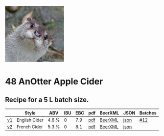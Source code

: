![logo](./48_AnOtter_Apple_Cider.jpeg)

# 48 AnOtter Apple Cider

## Recipe for a 5 L batch size.

|    | Style | ABV | IBU | EBC | pdf | BeerXML | JSON | Batches |
|----|-------|-----|-----|-----|-----|---------|------|---------|
| [v1](./48_AnOtter_Apple_Cider_recipe.md) | English Cider | 4.6 % | 0 | 7.9 | [pdf](./48_AnOtter_Apple_Cider.pdf) | [BeerXML](./48_AnOtter_Apple_Cider.xml) | [json](./48_AnOtter_Apple_Cider.json) | [#12](../../batches/batch_12/README.md) |
| [v2](./48_AnOtter_Apple_Cider_v2_recipe.md) | French Cider | 5.3 % | 0 | 8.1 | [pdf](./48_AnOtter_Apple_Cider_v2.pdf) | [BeerXML](./48_AnOtter_Apple_Cider_v2.xml) | [json](./48_AnOtter_Apple_Cider_v2.json) | |
